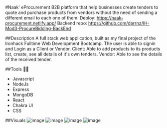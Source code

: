 #Naak' eProcurement
B2B platform that help businesses create tenders to quote and purchase products from vendors without the need of sending a different email to each one of them.
Deploy: https://naak-procurement.netlify.app/
Backend repo: https://github.com/darrnz/IH-Mod3-ProcureBidding-BackEnd

##Description
A full stack web application, built as my final project of the Ironhack Fulltime Web Development Bootcamp.
The user is able to signin and Login as a Client or Vendor.
Client: Able to add products to its products list, create, see all details of it's own tenders.
Vendor: Able to see the details of the received tender.

##Tools 🔧🔧
- Javascript
- NodeJs 
- Express
- MongoDB
- React
- Chakra UI
- CSS

##Visuals
![image](https://user-images.githubusercontent.com/63981028/111655523-b89dcd80-87d7-11eb-9efe-ecc8ceb48fcb.png)
![image](https://user-images.githubusercontent.com/63981028/111655710-de2ad700-87d7-11eb-8a54-dac5cd4accfa.png)
![image](https://user-images.githubusercontent.com/63981028/111655840-f8fd4b80-87d7-11eb-952b-f5304b79cd0a.png)
![image](https://user-images.githubusercontent.com/63981028/111655923-0c101b80-87d8-11eb-8be6-8592facadb44.png)






